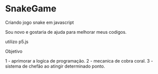 # SnakeGame
Criando jogo snake em javascript

Sou novo e gostaria de ajuda para melhorar meus codigos.

utilizo p5.js

Objetivo

1 - aprimorar a logica de programação.
2 - mecanica de cobra coral.
3 - sistema de chefão ao atingir determinado ponto.
